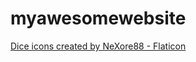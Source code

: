 # myawesomewebsite

<a href="https://www.flaticon.com/free-icons/dice" title="dice icons">Dice icons created by NeXore88 - Flaticon</a>
